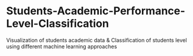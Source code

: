 # Students-Academic-Performance-Level-Classification
Visualization of students academic data &amp; Classification of students level using different machine learning approaches
